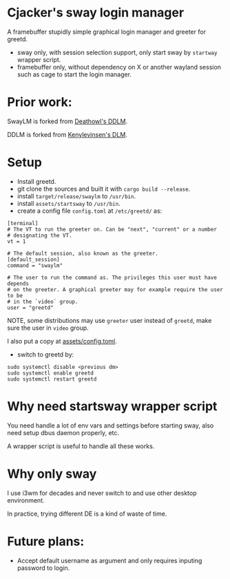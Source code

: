 # Cjacker's sway login manager

A framebuffer stupidly simple graphical login manager and greeter for greetd.

- sway only, with session selection support, only start sway by `startway` wrapper script.
- framebuffer only, without dependency on X or another wayland session such as cage to start the login manager.
 
# Prior work:

SwayLM is forked from [Deathowl's DDLM](https://github.com/deathowl/ddlm).

DDLM is forked from [Kenylevinsen's DLM](https://git.sr.ht/~kennylevinsen/dlm).

# Setup
- Install greetd.
- git clone the sources and built it with `cargo build --release`.
- install `target/release/swaylm` to `/usr/bin`.
- install `assets/startsway` to `/usr/bin`.
- create a config file `config.toml` at `/etc/greetd/` as:
```
[terminal]
# The VT to run the greeter on. Can be "next", "current" or a number
# designating the VT.
vt = 1

# The default session, also known as the greeter.
[default_session]
command = "swaylm"

# The user to run the command as. The privileges this user must have depends
# on the greeter. A graphical greeter may for example require the user to be
# in the `video` group.
user = "greetd"
```
NOTE, some distributions may use `greeter` user instead of `greetd`, make sure the user in `video` group.

I also put a copy at [assets/config.toml](./assets/config.toml).

- switch to greetd by:
```
sudo systemctl disable <previous dm>
sudo systemctl enable greetd
sudo systemctl restart greetd
```

# Why need startsway wrapper script

You need handle a lot of env vars and settings before starting sway, also need setup dbus daemon properly, etc.

A wrapper script is useful to handle all these works.

# Why only sway

I use i3wm for decades and never switch to and use other desktop environment. 

In practice, trying different DE is a kind of waste of time.

# Future plans:
- Accept default username as argument and only requires inputing password to login.
